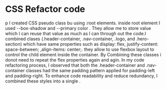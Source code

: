 # CSS Refactor code

p I created CSS pseudo class bu using :root elements. inside root element I used --box-shadow and --primary color . They allow me to store value which I can reuse that value as much as I can through out the code.I combined clases (.header-container, .nav-container, .logo, and .hero-section) which have same properties such as display: flex, justify-content: space-between; ,align-items: center;. they allow to use flexbox layout to control the child element inside the container. By Combining these classes i donot need to repeat the flex properties again and agin.
In my code refactoring process, I observed that both the .header-container and .nav-container classes had the same padding pattern applied for padding-left and padding-right. To enhance code readability and reduce redundancy, I combined these styles into a single .
